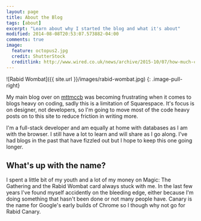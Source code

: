 ```yaml
---
layout: page
title: About the Blog
tags: [about]
excerpt: "Learn about why I started the blog and what it's about"
modified: 2014-08-08T20:53:07.573882-04:00
comments: true
image:
  feature: octopus2.jpg
  credit: ShutterStock
  creditlink: http://www.wired.co.uk/news/archive/2015-10/07/how-much-consciousness-octopus-iphone
---
```


![Rabid Wombat]({{ site.url }}/images/rabid-wombat.jpg)
{: .image-pull-right}

My main blog over on [mttmccb](http://mttmccb.net) was becoming frustrating when it comes to blogs heavy on coding, sadly this is a limitation of Squarespace. It's focus is on designer, not developers, so I'm going to move most of the code heavy posts on to this site to reduce friction in writing more.

I'm a full-stack developer and am equally at home with databases as I am with the browser. I still have a lot to learn and will share as I go along. I've had blogs in the past that have fizzled out but I hope to keep this one going longer.

## What's up with the name?

I spent a little bit of my youth and a lot of my money on Magic: The Gathering and the Rabid Wombat card always stuck with me. In the last few years I've found myself accidently on the bleeding edge, either because I'm doing something that hasn't been done or not many people have. Canary is the name for Google's early builds of Chrome so I though why not go for Rabid Canary.